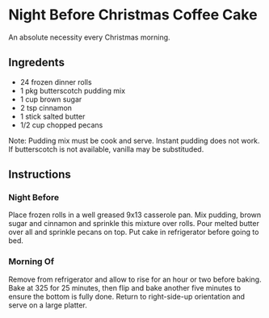 # Night Before Christmas Coffee Cake
An absolute necessity every Christmas morning.

## Ingredents
* 24 frozen dinner rolls
* 1 pkg butterscotch pudding mix
* 1 cup brown sugar
* 2 tsp cinnamon
* 1 stick salted butter
* 1/2 cup chopped pecans

Note: Pudding mix must be cook and serve. Instant pudding does not work. If butterscotch is not available, vanilla may be substituded.

## Instructions
### Night Before
Place frozen rolls in a well greased 9x13 casserole pan. Mix pudding, brown sugar and cinnamon and sprinkle this mixture over rolls. Pour melted butter over all and sprinkle pecans on top. Put cake in refrigerator before going to bed.

### Morning Of
Remove from refrigerator and allow to rise for an hour or two before baking. Bake at 325 for 25 minutes, then flip and bake another five minutes to ensure the bottom is fully done. Return to right-side-up orientation and serve on a large platter.
